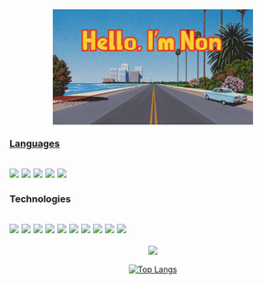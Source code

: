 <div align="center">
<a href="https://profile-next-js-7nos7jwhl-natchanon37.vercel.app"><img align="center" width="70%" height="70%"  src="https://github.com/natchanon37/natchanon37/blob/main/logo2.jpg?raw=true">
</div>


### Languages
<a><img src="https://img.shields.io/badge/JavaScript-F7DF1E?style=for-the-badge&logo=javascript&logoColor=black"></a>
<a><img src="https://img.shields.io/badge/CSS3-1572B6?style=for-the-badge&logo=css3&logoColor=white"></a>
<a><img src="https://img.shields.io/badge/HTML5-E34F26?style=for-the-badge&logo=html5&logoColor=white"></a>
<a><img src="https://img.shields.io/badge/C%2B%2B-00599C?style=for-the-badge&logo=c%2B%2B&logoColor=white"></a>
<a><img src="https://img.shields.io/badge/c%23-%23239120.svg?style=for-the-badge&logo=c-sharp&logoColor=white"></a>
---




### Technologies

<img src="https://img.shields.io/badge/React-20232A?style=for-the-badge&logo=react&logoColor=61DAFB"/></a>
<img src="https://img.shields.io/badge/React_Native-20232A?style=for-the-badge&logo=react&logoColor=61DAFB"></a>
<img src="https://img.shields.io/badge/Next-black?style=for-the-badge&logo=next.js&logoColor=white"></a>
<img src="https://img.shields.io/badge/Tailwind_CSS-38B2AC?style=for-the-badge&logo=tailwind-css&logoColor=white"></a>
<img src="https://img.shields.io/badge/styled--components-DB7093?style=for-the-badge&logo=styled-components&logoColor=white"></a>
<img src="https://img.shields.io/badge/Redux-593D88?style=for-the-badge&logo=redux&logoColor=white"></a>
<img src="https://img.shields.io/badge/Node.js-43853D?style=for-the-badge&logo=node.js&logoColor=white"></a>
<img src="https://img.shields.io/badge/firebase-%23039BE5.svg?style=for-the-badge&logo=firebase"></a>
<img src="https://img.shields.io/badge/vercel-%23000000.svg?style=for-the-badge&logo=vercel&logoColor=white"></a>
<img src="https://img.shields.io/badge/github%20actions-%232671E5.svg?style=for-the-badge&logo=githubactions&logoColor=white"></a>
---


<div align="center">
   <img src="https://github-readme-stats.vercel.app/api?username=natchanon37&show_icons=true&theme=tokyonight">
  
[![Top Langs](https://github-readme-stats.vercel.app/api/top-langs/?username=anuraghazra&layout=compact&theme=tokyonight)](https://github.com/anuraghazra/github-readme-stats)
</div>
